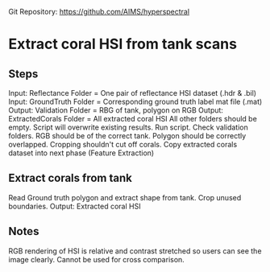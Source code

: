 
Git Repository: https://github.com/AIMS/hyperspectral

# Extract coral HSI from tank scans 

## Steps
Input: Reflectance Folder = One pair of reflectance HSI dataset (.hdr & .bil)
Input: GroundTruth Folder = Corresponding ground truth label mat file (.mat)
Output: Validation Folder = RBG of tank, polygon on RGB
Output: ExtractedCorals Folder = All extracted coral HSI
All other folders should be empty. Script will overwrite existing results.
Run script. Check validation folders. RGB should be of the correct tank. Polygon should be correctly overlapped. Cropping shouldn't cut off corals. Copy extracted corals dataset into next phase (Feature Extraction)

## Extract corals from tank
Read Ground truth polygon and extract shape from tank. Crop unused boundaries. 
Output: Extracted coral HSI

## Notes
RGB rendering of HSI is relative and contrast stretched so users can see the image clearly. Cannot be used for cross comparison.
